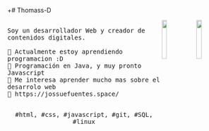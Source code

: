 +# Thomass-D

<p>
   <img src="./ico.gif" align="right" width="15%"/>
  <img src="https://lh4.googleusercontent.com/proxy/dsZZsRQECVXOWw_EmrnVlB9XBV_fBYjo0trYgyzMIrCrUvb-ssiByWvHTpX_2XB0omD9layDzGAL9CqS7IRIAhlM1cPEUJLVpn7WEIQTxCM1lZUN0a0m_ZTdNcEamU0C_KByP5eMqUgUEwFyB_wlRao" align="right" width="15%"/>
  <samp>
    <br>Soy un desarrollador Web y creador de contenidos digitales.
    <br>
    <br>🔹 Actualmente estoy aprendiendo programacion :D
    <br>🔹 Programación en Java, y muy pronto Javascript
    <br>🔹 Me interesa aprender mucho mas sobre el desarrolo web
    <br>🔹 https://jossuefuentes.space/
    </samp>
   <br>
  <br>
  <p align="center">
    <samp>
      #html, #css, #javascript, #git, #SQL, #linux
     </samp>
    <br>
  </p>
  
</p>
